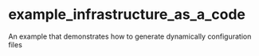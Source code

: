 # example_infrastructure_as_a_code
An example that demonstrates how to generate dynamically configuration files 
